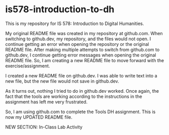 # is578-introduction-to-dh
This is my repository for IS 578: Introduction to Digital Humanities.

My original README file was created in my repository at github.com. When switching to github.dev, my repository, and the files would not open. I continue getting an error when opening the repository or the original README file.
After making multiple attempts to switch from github.com to github.dev, I continue getting error messages when opening the original README file.
So, I am creating a new README file to move forward with the exercise/assignment.

I created a new README file on github.dev. I was able to write text into a new file, but the new file would not save in github.dev. 

As it turns out, nothing I tried to do in github.dev worked. Once again, the fact that the tools are working according to the instructions in the assignment has left me very frustrated.

So, I am using github.com to complete the Tools DH assignment. This is now my UPDATED README file.

NEW SECTION: In-Class Lab Activity

